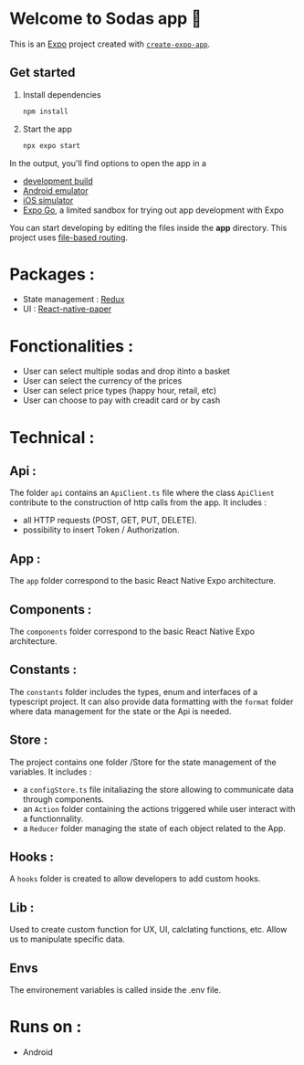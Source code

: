 # Welcome to Sodas app 👋

This is an [Expo](https://expo.dev) project created with [`create-expo-app`](https://www.npmjs.com/package/create-expo-app).

## Get started

1. Install dependencies

   ```bash
   npm install
   ```

2. Start the app

   ```bash
   npx expo start
   ```

In the output, you'll find options to open the app in a

- [development build](https://docs.expo.dev/develop/development-builds/introduction/)
- [Android emulator](https://docs.expo.dev/workflow/android-studio-emulator/)
- [iOS simulator](https://docs.expo.dev/workflow/ios-simulator/)
- [Expo Go](https://expo.dev/go), a limited sandbox for trying out app development with Expo

You can start developing by editing the files inside the **app** directory. This project uses [file-based routing](https://docs.expo.dev/router/introduction).

# Packages :

- State management : [Redux](https://redux.js.org/)
- UI : [React-native-paper](https://callstack.github.io/react-native-paper/)

# Fonctionalities :

- User can select multiple sodas and drop itinto a basket
- User can select the currency of the prices
- User can select price types (happy hour, retail, etc)
- User can choose to pay with creadit card or by cash

# Technical :


## Api :
The folder `api` contains an `ApiClient.ts` file where the class `ApiClient` contribute to the construction of http calls from the app. It includes :
- all HTTP requests (POST, GET, PUT, DELETE).
- possibility to insert Token / Authorization.

## App :
The `app` folder correspond to the basic React Native Expo architecture.

## Components :

The `components` folder correspond to the basic React Native Expo architecture.

## Constants :
The `constants` folder includes the types, enum and interfaces of a typescript project.
It can also provide data formatting with the `format` folder where data management for the state or the Api is needed.

## Store :

The project contains one folder /Store for the state management of the variables. It includes :
- a `configStore.ts` file initaliazing the store allowing to communicate data through components.
- an `Action` folder containing the actions triggered while user interact with a functionnality.
- a `Reducer` folder managing the state of each object related to the App.

## Hooks :

A `hooks` folder is created to allow developers to add custom hooks.

## Lib :

Used to create custom function for UX, UI, calclating functions, etc. Allow us to manipulate specific data.

## Envs

The environement variables is called inside the .env file.

# Runs on :
- Android

